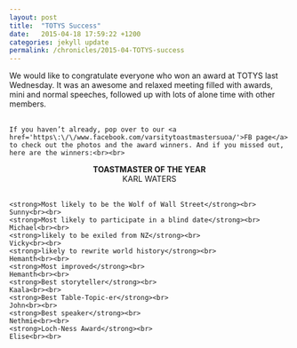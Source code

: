 ```yaml
---
layout: post
title:  "TOTYS Success"
date:   2015-04-18 17:59:22 +1200
categories: jekyll update
permalink: /chronicles/2015-04-TOTYS-success
---
```

<p>We would like to congratulate everyone who won an award at TOTYS last Wednesday. It was an awesome and relaxed meeting filled with awards, mini and normal speeches, followed up with lots of alone time with other members.<br><br>

    If you haven’t already, pop over to our <a href='https\:\/\/www.facebook.com/varsitytoastmastersuoa/'>FB page</a> to check out the photos and the award winners. And if you missed out, here are the winners:<br><br>
</p>    
<p style="text-align: center">
    <strong>TOASTMASTER OF THE YEAR</strong><br>
    KARL WATERS<br><br>

    <strong>Most likely to be the Wolf of Wall Street</strong><br>
    Sunny<br><br>
    <strong>Most likely to participate in a blind date</strong><br>
    Michael<br><br>
    <strong>likely to be exiled from NZ</strong><br>
    Vicky<br><br>
    <strong>likely to rewrite world history</strong><br> 
    Hemanth<br><br>
    <strong>Most improved</strong><br>
    Hemanth<br><br>
    <strong>Best storyteller</strong><br>
    Kaala<br><br>
    <strong>Best Table-Topic-er</strong><br>
    John<br><br>
    <strong>Best speaker</strong><br>
    Nethmie<br><br>
    <strong>Loch-Ness Award</strong><br>
    Elise<br><br>
</p>    
